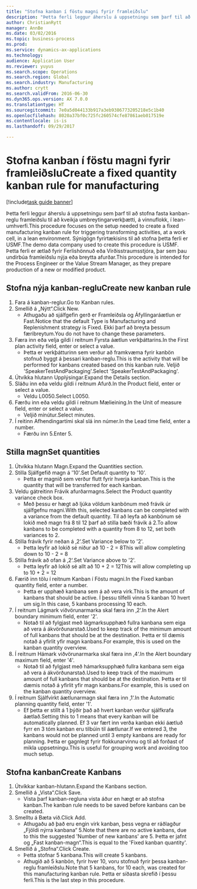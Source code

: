 ```yaml
--- 
title: "Stofna kanban í föstu magni fyrir framleiðslu"
description: "Þetta ferli leggur áherslu á uppsetningu sem þarf til að stofna fasta kanban-reglu framleiðslu til að kveikja umbreytingarverkþætti, á vinnuflokk, í lean-umhverfi."
author: ChristianRytt
manager: AnnBe
ms.date: 03/02/2016
ms.topic: business-process
ms.prod: 
ms.service: dynamics-ax-applications
ms.technology: 
audience: Application User
ms.reviewer: yuyus
ms.search.scope: Operations
ms.search.region: Global
ms.search.industry: Manufacturing
ms.author: crytt
ms.search.validFrom: 2016-06-30
ms.dyn365.ops.version: AX 7.0.0
ms.translationtype: HT
ms.sourcegitcommit: 7e0a5d044133b917a3eb9386773205218e5c1b40
ms.openlocfilehash: 8020a37bf0c725fc260574cfe87861aeb017519e
ms.contentlocale: is-is
ms.lasthandoff: 09/29/2017

---
```

# <a name="create-a-fixed-quantity-kanban-rule-for-manufacturing"></a><span data-ttu-id="93138-103">Stofna kanban í föstu magni fyrir framleiðslu</span><span class="sxs-lookup"><span data-stu-id="93138-103">Create a fixed quantity kanban rule for manufacturing</span></span>

[!include[task guide banner](../../includes/task-guide-banner.md)]

<span data-ttu-id="93138-104">Þetta ferli leggur áherslu á uppsetningu sem þarf til að stofna fasta kanban-reglu framleiðslu til að kveikja umbreytingarverkþætti, á vinnuflokk, í lean-umhverfi.</span><span class="sxs-lookup"><span data-stu-id="93138-104">This procedure focuses on the setup needed to create a fixed manufacturing kanban rule for triggering transforming activities, at a work cell, in a lean environment.</span></span> <span data-ttu-id="93138-105">Sýnigögn fyrirtækisins til að stofna þetta ferli er USMF.</span><span class="sxs-lookup"><span data-stu-id="93138-105">The demo data company used to create this procedure is USMF.</span></span> <span data-ttu-id="93138-106">Þetta ferli er ætlað fyrir Ferlishönnuð eða Virðisstraumsstjóra, þar sem þau undirbúa framleiðslu nýja eða breytta afurðar.</span><span class="sxs-lookup"><span data-stu-id="93138-106">This procedure is intended for the Process Engineer or the Value Stream Manager, as they prepare production of a new or modified product.</span></span>


## <a name="create-new-kanban-rule"></a><span data-ttu-id="93138-107">Stofna nýja kanban-reglu</span><span class="sxs-lookup"><span data-stu-id="93138-107">Create new kanban rule</span></span>
1. <span data-ttu-id="93138-108">Fara á kanban-reglur.</span><span class="sxs-lookup"><span data-stu-id="93138-108">Go to Kanban rules.</span></span>
2. <span data-ttu-id="93138-109">Smellið á „Nýtt“.</span><span class="sxs-lookup"><span data-stu-id="93138-109">Click New.</span></span>
    * <span data-ttu-id="93138-110">Athugaðu að sjálfgefin gerð er Framleiðsla og Áfyllingaráætlun er Fast.</span><span class="sxs-lookup"><span data-stu-id="93138-110">Notice that the default Type is Manufacturing and Replenishment strategy is Fixed.</span></span> <span data-ttu-id="93138-111">Ekki þarf að breyta þessum færibreytum.</span><span class="sxs-lookup"><span data-stu-id="93138-111">You do not have to change these parameters.</span></span>  
3. <span data-ttu-id="93138-112">Færa inn eða velja gildi í reitnum Fyrsta áætlun verkþáttarins.</span><span class="sxs-lookup"><span data-stu-id="93138-112">In the First plan activity field, enter or select a value.</span></span>
    * <span data-ttu-id="93138-113">Þetta er verkþátturinn sem verður að framkvæma fyrir kanbön stofnuð byggt á þessari kanban-reglu.</span><span class="sxs-lookup"><span data-stu-id="93138-113">This is the activity that will be performed for kanbans created based on this kanban rule.</span></span>  <span data-ttu-id="93138-114">Veljið 'SpeakerTestAndPackaging'.</span><span class="sxs-lookup"><span data-stu-id="93138-114">Select 'SpeakerTestAndPackaging'.</span></span>  
4. <span data-ttu-id="93138-115">Útvíkka hlutann Upplýsingar.</span><span class="sxs-lookup"><span data-stu-id="93138-115">Expand the Details section.</span></span>
5. <span data-ttu-id="93138-116">Sláðu inn eða veldu gildi í reitnum Afurð.</span><span class="sxs-lookup"><span data-stu-id="93138-116">In the Product field, enter or select a value.</span></span>
    * <span data-ttu-id="93138-117">Veldu L0050.</span><span class="sxs-lookup"><span data-stu-id="93138-117">Select L0050.</span></span>  
6. <span data-ttu-id="93138-118">Færðu inn eða veldu gildi í reitnum Mælieining.</span><span class="sxs-lookup"><span data-stu-id="93138-118">In the Unit of measure field, enter or select a value.</span></span>
    * <span data-ttu-id="93138-119">Veljið mínútur.</span><span class="sxs-lookup"><span data-stu-id="93138-119">Select minutes.</span></span>  
7. <span data-ttu-id="93138-120">Í reitinn Afhendingartími skal slá inn númer.</span><span class="sxs-lookup"><span data-stu-id="93138-120">In the Lead time field, enter a number.</span></span>
    * <span data-ttu-id="93138-121">Færðu inn 5.</span><span class="sxs-lookup"><span data-stu-id="93138-121">Enter 5.</span></span>  

## <a name="set-quantities"></a><span data-ttu-id="93138-122">Stilla magn</span><span class="sxs-lookup"><span data-stu-id="93138-122">Set quantities</span></span>
1. <span data-ttu-id="93138-123">Útvíkka hlutann Magn.</span><span class="sxs-lookup"><span data-stu-id="93138-123">Expand the Quantities section.</span></span>
2. <span data-ttu-id="93138-124">Stilla Sjálfgefið magn á '10'.</span><span class="sxs-lookup"><span data-stu-id="93138-124">Set Default quantity to '10'.</span></span>
    * <span data-ttu-id="93138-125">Þetta er magnið sem verður flutt fyrir hverja kanban.</span><span class="sxs-lookup"><span data-stu-id="93138-125">This is the quantity that will be transferred for each kanban.</span></span>  
3. <span data-ttu-id="93138-126">Veldu gátreitinn Frávik afurðarmagns.</span><span class="sxs-lookup"><span data-stu-id="93138-126">Select the Product quantity variance check box.</span></span>
    * <span data-ttu-id="93138-127">Með þessu er hægt að ljúka völdum kanbönum með frávik úr sjálfgefnu magni.</span><span class="sxs-lookup"><span data-stu-id="93138-127">With this, selected kanbans can be completed with a variance from the default quantity.</span></span>  <span data-ttu-id="93138-128">Til að leyfa að kanbönum sé lokið með magn frá 8 til 12 þarf að stilla bæði frávik á 2.</span><span class="sxs-lookup"><span data-stu-id="93138-128">To allow kanbans to be completed with a quantity from 8 to 12, set both variances to 2.</span></span>  
4. <span data-ttu-id="93138-129">Stilla frávik fyrir neðan á ‚2‘.</span><span class="sxs-lookup"><span data-stu-id="93138-129">Set Variance below to '2'.</span></span>
    * <span data-ttu-id="93138-130">Þetta leyfir að lokið sé niður að 10 - 2 = 8</span><span class="sxs-lookup"><span data-stu-id="93138-130">This will allow completing down to 10 - 2 = 8</span></span>  
5. <span data-ttu-id="93138-131">Stilla frávik að ofan á ‚2‘.</span><span class="sxs-lookup"><span data-stu-id="93138-131">Set Variance above to '2'.</span></span>
    * <span data-ttu-id="93138-132">Þetta leyfir að lokið sé allt að 10 + 2 = 12</span><span class="sxs-lookup"><span data-stu-id="93138-132">This will allow completing up to 10 + 2 = 12</span></span>  
6. <span data-ttu-id="93138-133">Færið inn tölu í reitnum Kanban í Föstu magni.</span><span class="sxs-lookup"><span data-stu-id="93138-133">In the Fixed kanban quantity field, enter a number.</span></span>
    * <span data-ttu-id="93138-134">Þetta er upphæð kanbana sem á að vera virk.</span><span class="sxs-lookup"><span data-stu-id="93138-134">This is the amount of kanbans that should be active.</span></span> <span data-ttu-id="93138-135">Í þessu tilfelli vinna 5 kanban 10 hvert um sig.</span><span class="sxs-lookup"><span data-stu-id="93138-135">In this case, 5 kanbans processing 10 each.</span></span>  
7. <span data-ttu-id="93138-136">Í reitnum Lágmark viðvörunarmarka skal færa inn ‚2‘.</span><span class="sxs-lookup"><span data-stu-id="93138-136">In the Alert boundary minimum field, enter '2'.</span></span>
    * <span data-ttu-id="93138-137">Notað til að fylgjast með lágmarksupphæð fullra kanbana sem eiga að vera á ákvörðunarstað.</span><span class="sxs-lookup"><span data-stu-id="93138-137">Used to keep track of the minimum amount of full kanbans that should be at the destination.</span></span> <span data-ttu-id="93138-138">Þetta er til dæmis notað á yfirlit yfir magn kanbans.</span><span class="sxs-lookup"><span data-stu-id="93138-138">For example, this is used on the kanban quantity overview.</span></span>  
8. <span data-ttu-id="93138-139">Í reitnum Hámark viðvörunarmarka skal færa inn ‚4‘.</span><span class="sxs-lookup"><span data-stu-id="93138-139">In the Alert boundary maximum field, enter '4'.</span></span>
    * <span data-ttu-id="93138-140">Notað til að fylgjast með hámarksupphæð fullra kanbana sem eiga að vera á ákvörðunarstað.</span><span class="sxs-lookup"><span data-stu-id="93138-140">Used to keep track of the maximum amount of full kanbans that should be at the destination.</span></span> <span data-ttu-id="93138-141">Þetta er til dæmis notað á yfirlit yfir magn kanbans.</span><span class="sxs-lookup"><span data-stu-id="93138-141">For example, this is used on the kanban quantity overview.</span></span>  
9. <span data-ttu-id="93138-142">Í reitnum Sjálfvirkt áætlunarmagn skal færa inn ‚1‘.</span><span class="sxs-lookup"><span data-stu-id="93138-142">In the Automatic planning quantity field, enter '1'.</span></span>
    * <span data-ttu-id="93138-143">Ef þetta er stillt á 1 þýðir það að hvert kanban verður sjálfkrafa áætlað.</span><span class="sxs-lookup"><span data-stu-id="93138-143">Setting this to 1 means that every kanban will be automatically planned.</span></span>   <span data-ttu-id="93138-144">Ef 3 var fært inn verða kanban ekki áætluð fyrr en 3 tóm kanban eru tilbúin til áætlunar.</span><span class="sxs-lookup"><span data-stu-id="93138-144">If we entered 3, the kanbans would not be planned until 3 empty kanbans are ready for planning.</span></span> <span data-ttu-id="93138-145">Þetta er gagnlegt fyrir flokkunarvinnu og til að forðast of mikla uppsetningu.</span><span class="sxs-lookup"><span data-stu-id="93138-145">This is useful for grouping work and avoiding too much setup.</span></span>  

## <a name="create-kanbans"></a><span data-ttu-id="93138-146">Stofna kanban</span><span class="sxs-lookup"><span data-stu-id="93138-146">Create Kanbans</span></span>
1. <span data-ttu-id="93138-147">Útvíkkar kanban-hlutann.</span><span class="sxs-lookup"><span data-stu-id="93138-147">Expand the Kanbans section.</span></span>
2. <span data-ttu-id="93138-148">Smellið á „Vista“.</span><span class="sxs-lookup"><span data-stu-id="93138-148">Click Save.</span></span>
    * <span data-ttu-id="93138-149">Vista þarf kanban-regluna vista áður en hægt er að stofna kanban.</span><span class="sxs-lookup"><span data-stu-id="93138-149">The kanban rule needs to be saved before kanbans can be created.</span></span>  
3. <span data-ttu-id="93138-150">Smelltu á Bæta við.</span><span class="sxs-lookup"><span data-stu-id="93138-150">Click Add.</span></span>
    * <span data-ttu-id="93138-151">Athugaðu að það eru engin virk kanban, þess vegna er ráðlagður „Fjöldi nýrra kanbana“ 5.</span><span class="sxs-lookup"><span data-stu-id="93138-151">Note that there are no active kanbans, due to this the suggested 'Number of new kanbans' are 5.</span></span> <span data-ttu-id="93138-152">Þetta er jafnt og „Fast kanban-magn“.</span><span class="sxs-lookup"><span data-stu-id="93138-152">This is equal to the 'Fixed kanban quantity'.</span></span>  
4. <span data-ttu-id="93138-153">Smellið á „Stofna“.</span><span class="sxs-lookup"><span data-stu-id="93138-153">Click Create.</span></span>
    * <span data-ttu-id="93138-154">Þetta stofnar 5 kanbana.</span><span class="sxs-lookup"><span data-stu-id="93138-154">This will create 5 kanbans.</span></span>  
    * <span data-ttu-id="93138-155">Athugið að 5 kanbön, fyrir hver 10, voru stofnuð fyrir þessa kanban-reglu framleiðslu.</span><span class="sxs-lookup"><span data-stu-id="93138-155">Note that 5 kanbans, for 10 each, was created for this manufacturing kanban rule.</span></span> <span data-ttu-id="93138-156">Þetta er síðasta skrefið í þessu ferli.</span><span class="sxs-lookup"><span data-stu-id="93138-156">This is the last step in this procedure.</span></span>  


